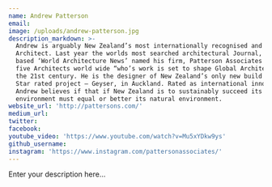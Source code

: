 ```yaml
---
name: Andrew Patterson
email:
image: /uploads/andrew-patterson.jpg
description_markdown: >-
  Andrew is arguably New Zealand’s most internationally recognised and published
  Architect. Last year the worlds most searched architectural Journal, London
  based ‘World Architecture News’ named his firm, Patterson Associates as one of
  five Architects world wide “who’s work is set to shape Global Architecture in
  the 21st century. He is the designer of New Zealand’s only new build 6 Green
  Star rated project – Geyser, in Auckland. Rated as international innovator
  Andrew believes if that if New Zealand is to sustainably succeed its built
  environment must equal or better its natural environment.
website_url: 'http://pattersons.com/'
medium_url:
twitter:
facebook:
youtube_video: 'https://www.youtube.com/watch?v=Mu5xYDkw9ys'
github_username:
instagram: 'https://www.instagram.com/pattersonassociates/'
---
```


Enter your description here...

